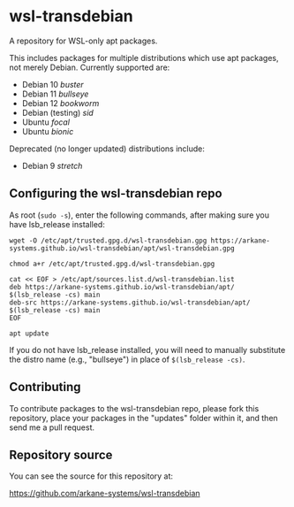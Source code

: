 # wsl-transdebian
A repository for WSL-only apt packages.

This includes packages for multiple distributions which use apt packages, not merely Debian. Currently supported are:

 * Debian 10 _buster_
 * Debian 11 _bullseye_
 * Debian 12 _bookworm_
 * Debian (testing) _sid_
 * Ubuntu _focal_
 * Ubuntu _bionic_
 
Deprecated (no longer updated) distributions include:

 * Debian 9 _stretch_

## Configuring the wsl-transdebian repo

As root (`sudo -s`), enter the following commands, after making sure you have lsb_release installed:

```ShellSession
wget -O /etc/apt/trusted.gpg.d/wsl-transdebian.gpg https://arkane-systems.github.io/wsl-transdebian/apt/wsl-transdebian.gpg

chmod a+r /etc/apt/trusted.gpg.d/wsl-transdebian.gpg

cat << EOF > /etc/apt/sources.list.d/wsl-transdebian.list
deb https://arkane-systems.github.io/wsl-transdebian/apt/ $(lsb_release -cs) main
deb-src https://arkane-systems.github.io/wsl-transdebian/apt/ $(lsb_release -cs) main
EOF

apt update
```

If you do not have lsb_release installed, you will need to manually substitute the distro name (e.g., "bullseye") in place of `$(lsb_release -cs)`.

## Contributing

To contribute packages to the wsl-transdebian repo, please fork this repository, place your packages in the "updates" folder within it, and then send me a pull request.

## Repository source

You can see the source for this repository at:

https://github.com/arkane-systems/wsl-transdebian
